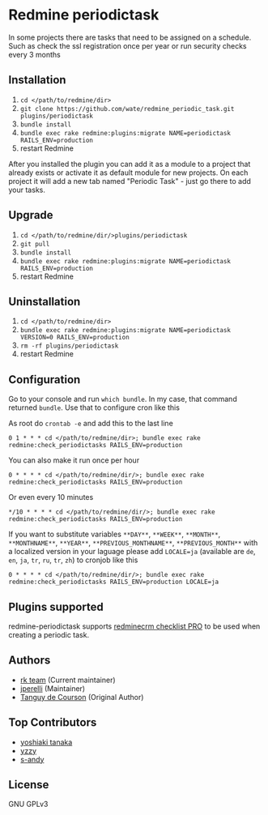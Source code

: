 # Redmine periodictask


In some projects there are tasks that need to be assigned on a schedule. Such as check the ssl registration once per year or run security checks every 3 months



## Installation

1. `cd </path/to/redmine/dir>`
2. `git clone https://github.com/wate/redmine_periodic_task.git plugins/periodictask`
3. `bundle install`
4. `bundle exec rake redmine:plugins:migrate NAME=periodictask RAILS_ENV=production`
5. restart Redmine

After you installed the plugin you can add it as a module to a project that already exists
or activate it as default module for new projects.
On each project it will add a new tab named "Periodic Task" - just go there to add your tasks.


## Upgrade

1. `cd </path/to/redmine/dir/>plugins/periodictask`
2. `git pull`
3. `bundle install`
4. `bundle exec rake redmine:plugins:migrate NAME=periodictask RAILS_ENV=production`
5. restart Redmine

## Uninstallation

1. `cd </path/to/redmine/dir>`
2. `bundle exec rake redmine:plugins:migrate NAME=periodictask VERSION=0 RAILS_ENV=production`
3. `rm -rf plugins/periodictask`
4. restart Redmine

## Configuration

Go to your console and run `which bundle`.
In my case, that command returned `bundle`.
Use that to configure cron like this

As root do `crontab -e` and add this to the last line

```
0 1 * * * cd </path/to/redmine/dir>; bundle exec rake redmine:check_periodictasks RAILS_ENV=production
```

You can also make it run once per hour

```
0 * * * * cd </path/to/redmine/dir/>; bundle exec rake redmine:check_periodictasks RAILS_ENV=production
```

Or even every 10 minutes
```
*/10 * * * * cd </path/to/redmine/dir/>; bundle exec rake redmine:check_periodictasks RAILS_ENV=production
```

If you want to substitute variables `**DAY**`, `**WEEK**`, `**MONTH**`, `**MONTHNAME**`, `**YEAR**`, `**PREVIOUS_MONTHNAME**`, `**PREVIOUS_MONTH**` with a localized version in your laguage please add `LOCALE=ja`
(available are `de`, `en`, `ja`, `tr`, `ru`, `tr`, `zh`) to cronjob like this

```
0 * * * * cd </path/to/redmine/dir/>; bundle exec rake redmine:check_periodictasks RAILS_ENV=production LOCALE=ja
```

## Plugins supported

redmine-periodictask supports [redminecrm checklist PRO](https://www.redmineup.com/pages/plugins/checklists) to be used when creating a periodic task.


## Authors

- [rk team](https://github.com/rkteam/) (Current maintainer)
- [jperelli](https://github.com/jperelli/Redmine-Periodic-Task) (Maintainer)
- [Tanguy de Courson](https://github.com/myneid/) (Original Author)

## Top Contributors
- [yoshiaki tanaka](https://github.com/wate)
- [yzzy](https://github.com/yzzy)
- [s-andy](https://github.com/s-andy)

## License

GNU GPLv3
